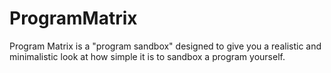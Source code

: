 # ProgramMatrix
Program Matrix is a "program sandbox" designed to give you a realistic and minimalistic look at how simple it is to sandbox a program yourself.
